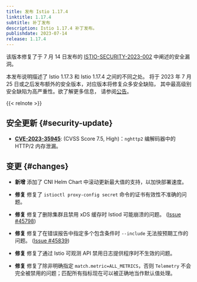 ```yaml
---
title: 发布 Istio 1.17.4
linktitle: 1.17.4
subtitle: 补丁发布
description: Istio 1.17.4 补丁发布。
publishdate: 2023-07-14
release: 1.17.4
---
```


该版本修复了于 7 月 14 日发布的 [ISTIO-SECURITY-2023-002](/zh/news/security/istio-security-2023-002)
中阐述的安全漏洞。

本发布说明描述了 Istio 1.17.3 和 Istio 1.17.4 之间的不同之处。
将于 2023 年 7 月 25 日或之后发布额外的安全版本，对应版本将修复众多安全缺陷，
其中最高级别安全缺陷为高严重性。欲了解更多信息，
请参阅[公告](https://discuss.istio.io/t/upcoming-istio-v1-18-1-v1-17-4-and-v1-16-6-security-releases/15864)。

{{< relnote >}}

## 安全更新 {#security-update}

- __[CVE-2023-35945](https://github.com/envoyproxy/envoy/security/advisories/GHSA-jfxv-29pc-x22r)__:
  (CVSS Score 7.5, High)：`nghttp2` 编解码器中的 HTTP/2 内存泄漏。

## 变更 {#changes}

- **新增** 添加了 CNI Helm Chart 中滚动更新最大值的支持，以加快部署速度。

- **修复** 修复了 `istioctl proxy-config secret` 命令的证书有效性不准确的问题。

- **修复** 修复了删除集群且禁用 xDS 缓存时 Istiod 可能崩溃的问题。
  ([Issue #45798](https://github.com/istio/istio/issues/45798))

- **修复** 修复了在错误报告中指定多个包含条件时 `--include` 无法按预期工作的问题。
  ([Issue #45839](https://github.com/istio/istio/issues/45839))

- **修复** 修复了通过 Istio 可观测 API 禁用日志提供程序时不生效的问题。

- **修复** 修复了除非明确指定 `match.metric=ALL_METRICS`，否则 `Telemetry`
  不会完全被禁用的问题；匹配所有指标现在可以被正确地当作默认值处理。

